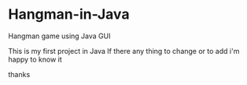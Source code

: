 # Hangman-in-Java
Hangman game using Java GUI

This is my first project in Java 
If there any thing to change or to add i'm happy to know it 

thanks
